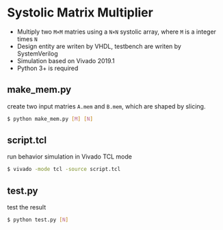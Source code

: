 # Systolic Matrix Multiplier
* Multiply two `M×M` matries using a `N×N` systolic array, where `M` is a integer times `N`
* Design entity are writen by VHDL, testbench are writen by SystemVerilog
* Simulation based on Vivado 2019.1
* Python 3+ is required

## make_mem.py
create two input matries `A.mem` and `B.mem`, which are shaped by slicing.
``` bash
$ python make_mem.py [M] [N]
```
## script.tcl
run behavior simulation in Vivado TCL mode
```bash
$ vivado -mode tcl -source script.tcl
```
## test.py
test the result
```bash
$ python test.py [N]
```